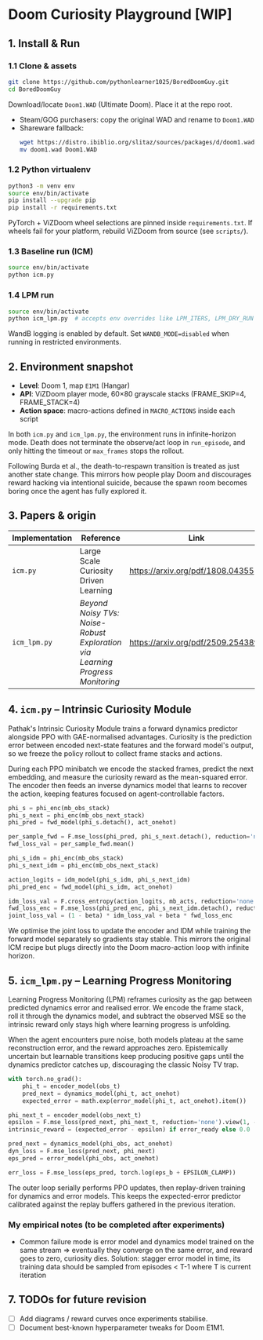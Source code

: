 # Doom Curiosity Playground [WIP] 

## 1. Install & Run 

### 1.1 Clone & assets
```bash
git clone https://github.com/pythonlearner1025/BoredDoomGuy.git
cd BoredDoomGuy
```

Download/locate `Doom1.WAD` (Ultimate Doom). Place it at the repo root.

- Steam/GOG purchasers: copy the original WAD and rename to `Doom1.WAD`
- Shareware fallback:
  ```bash
  wget https://distro.ibiblio.org/slitaz/sources/packages/d/doom1.wad
  mv doom1.wad Doom1.WAD
  ```

### 1.2 Python virtualenv
```bash
python3 -m venv env
source env/bin/activate
pip install --upgrade pip
pip install -r requirements.txt
```

PyTorch + ViZDoom wheel selections are pinned inside `requirements.txt`. If wheels fail for your platform, rebuild ViZDoom from source (see `scripts/`).

### 1.3 Baseline run (ICM)
```bash
source env/bin/activate
python icm.py
```

### 1.4 LPM run
```bash
source env/bin/activate
python icm_lpm.py  # accepts env overrides like LPM_ITERS, LPM_DRY_RUN
```

WandB logging is enabled by default. Set `WANDB_MODE=disabled` when running in restricted environments.

## 2. Environment snapshot

- **Level**: Doom 1, map `E1M1` (Hangar)
- **API**: ViZDoom player mode, 60×80 grayscale stacks (FRAME_SKIP=4, FRAME_STACK=4)
- **Action space**: macro-actions defined in `MACRO_ACTIONS` inside each script

In both `icm.py` and `icm_lpm.py`, the environment runs in infinite-horizon mode. Death does not terminate the observe/act loop in `run_episode`, and only hitting the timeout or `max_frames` stops the rollout.

Following Burda et al., the death-to-respawn transition is treated as just another state change. This mirrors how people play Doom and discourages reward hacking via intentional suicide, because the spawn room becomes boring once the agent has fully explored it.

## 3. Papers & origin

| Implementation | Reference | Link |
| -------------- | --------- | ---- |
| `icm.py`       |  Large Scale Curiosity Driven Learning | https://arxiv.org/pdf/1808.04355 |
| `icm_lpm.py`   | *Beyond Noisy TVs: Noise-Robust Exploration via Learning Progress Monitoring* | https://arxiv.org/pdf/2509.25438v1 |

## 4. `icm.py` – Intrinsic Curiosity Module

Pathak's Intrinsic Curiosity Module trains a forward dynamics predictor alongside PPO with GAE-normalised advantages. Curiosity is the prediction error between encoded next-state features and the forward model's output, so we freeze the policy rollout to collect frame stacks and actions.

During each PPO minibatch we encode the stacked frames, predict the next embedding, and measure the curiosity reward as the mean-squared error. The encoder then feeds an inverse dynamics model that learns to recover the action, keeping features focused on agent-controllable factors.

```python
phi_s = phi_enc(mb_obs_stack)
phi_s_next = phi_enc(mb_obs_next_stack)
phi_pred = fwd_model(phi_s.detach(), act_onehot)

per_sample_fwd = F.mse_loss(phi_pred, phi_s_next.detach(), reduction='none').mean(dim=1)
fwd_loss_val = per_sample_fwd.mean()

phi_s_idm = phi_enc(mb_obs_stack)
phi_s_next_idm = phi_enc(mb_obs_next_stack)

action_logits = idm_model(phi_s_idm, phi_s_next_idm)
phi_pred_enc = fwd_model(phi_s_idm, act_onehot)

idm_loss_val = F.cross_entropy(action_logits, mb_acts, reduction='none').mean()
fwd_loss_enc = F.mse_loss(phi_pred_enc, phi_s_next_idm.detach(), reduction='none').mean(dim=1).mean()
joint_loss_val = (1 - beta) * idm_loss_val + beta * fwd_loss_enc
```

We optimise the joint loss to update the encoder and IDM while training the forward model separately so gradients stay stable. This mirrors the original ICM recipe but plugs directly into the Doom macro-action loop with infinite horizon.

## 5. `icm_lpm.py` – Learning Progress Monitoring 

Learning Progress Monitoring (LPM) reframes curiosity as the gap between predicted dynamics error and realised error. We encode the frame stack, roll it through the dynamics model, and subtract the observed MSE so the intrinsic reward only stays high where learning progress is unfolding.

When the agent encounters pure noise, both models plateau at the same reconstruction error, and the reward approaches zero. Epistemically uncertain but learnable transitions keep producing positive gaps until the dynamics predictor catches up, discouraging the classic Noisy TV trap.

```python
with torch.no_grad():
    phi_t = encoder_model(obs_t)
    pred_next = dynamics_model(phi_t, act_onehot)
    expected_error = math.exp(error_model(phi_t, act_onehot).item())

phi_next_t = encoder_model(obs_next_t)
epsilon = F.mse_loss(pred_next, phi_next_t, reduction='none').view(1, -1).mean().item()
intrinsic_reward = (expected_error - epsilon) if error_ready else 0.0

pred_next = dynamics_model(phi_obs, act_onehot)
dyn_loss = F.mse_loss(pred_next, phi_next)
eps_pred = error_model(phi_obs, act_onehot)

err_loss = F.mse_loss(eps_pred, torch.log(eps_b + EPSILON_CLAMP))
```

The outer loop serially performs PPO updates, then replay-driven training for dynamics and error models. This keeps the expected-error predictor calibrated against the replay buffers gathered in the previous iteration.

### My empirical notes (to be completed after experiments)

- Common failure mode is error model and dynamics model trained on the same stream => eventually they converge on the same error, and reward goes to zero, curiosity dies. Solution: stagger error model in time, its training data should be sampled from episodes < T-1 where T is current iteration 

## 7. TODOs for future revision

- [ ] Add diagrams / reward curves once experiments stabilise.
- [ ] Document best-known hyperparameter tweaks for Doom E1M1.
